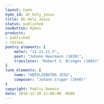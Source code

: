 ```yaml
---
layout: hymn
hymn_id: ah_holy_jesus
title: Ah Holy Jesus
status: published
navButton: Hymns
products:
- published
- review
poetry_elements: {
    meter: "11.11.11.5",
    poet: "Johann Heermann (1630)",
    translator: "Robert S. Bridges (1899)"
}
tune_elements: {
    name: "HERZLIEBSTER JESU",
    composer: "Johann Cruger (1640)"
}
copyright: Public Domain
date: 2016-12-30 12:00:00 -0500
---
```

